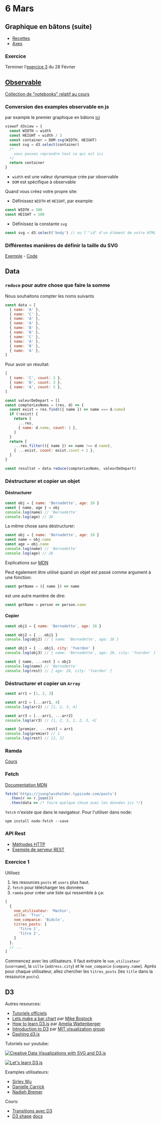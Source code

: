 # 6 Mars

## Graphique en bâtons (suite)

* [Recettes](https://github.com/idris-maps/heig-datavis-2020/tree/master/recettes)
* [Axes](https://observablehq.com/@idris-maps/d3-definir-les-axes)

### Exercice

Terminer l'[exercice 3](https://github.com/idris-maps/heig-datavis-2020/tree/master/20200228#exercice-3) du 28 Février

## [Observable](https://observablehq.com/@idris-maps/observable)

[Collection de "notebooks" relatif au cours](https://observablehq.com/collection/@idris-maps/heig-visdom-2020)

### Conversion des examples observable en js

par example le premier graphique en bâtons [ici](https://observablehq.com/@idris-maps/graphiques-en-batons)

```js
viewof d3view = {
  const WIDTH = width
  const HEIGHT = width / 3
  const container = DOM.svg(WIDTH, HEIGHT)
  const svg = d3.select(container)
  /*
    vous pouvez reprendre tout ce qui est ici
  */
  return container
}
```

* `width` est une valeur dynamique crée par observable
* `DOM` est spécifique à observable

Quand vous créez votre propre site:

* Définissez `WIDTH` et `HEIGHT`, par example:

```js
const WIDTH = 300
const HEIGHT = 100
```

* Définissez la constante `svg`

```js
const svg = d3.select('body') // ou l'"id" d'un élément de votre HTML
```

### Différentes manières de définir la taille du SVG

[Exemple](http://heig-datavis2020.surge.sh/20200306/exemples/taille_svg.html) - [Code](https://github.com/idris-maps/heig-datavis-2020/tree/master/20200306/examples/taille_svg.html)

## Data

### `reduce` pour autre chose que faire la somme

Nous souhaitons compter les noms suivants

```js
const data = [
  { name: 'A' },
  { name: 'C' },
  { name: 'A' },
  { name: 'A' },
  { name: 'B' },
  { name: 'B' },
  { name: 'C' },
  { name: 'A' },
  { name: 'B' },
  { name: 'A' },
]
```

Pour avoir un résultat:

```js
[
  { name: 'C', count: 2 },
  { name: 'B', count: 3 },
  { name: 'A', count: 5 },
]
```

```js
const valeurDeDepart = []
const compterLesNoms = (res, d) => {
  const exist = res.find(({ name }) => name === d.name)
  if (!exist) {
    return [
      ...res,
      { name: d.name, count: 1 },
    ]
  }
  return [
    ...res.filter(({ name }) => name !== d.name),
    { ...exist, count: exist.count + 1 },
  ]
}

const resultat = data.reduce(compterLesNoms, valeurDeDepart)
```

### Déstructurer et copier un objet

#### Déstructurer

```javascript
const obj = { name: 'Bernadette', age: 26 }
const { name, age } = obj
console.log(name) // 'Bernadette'
console.log(age) // 26
```

La même chose sans déstructurer:

```javascript
const obj = { name: 'Bernadette', age: 26 }
const name = obj.name
const age = obj.name
console.log(name) // 'Bernadette'
console.log(age) // 26
```

Explications sur [MDN](https://developer.mozilla.org/en-US/docs/Web/JavaScript/Reference/Operators/Destructuring_assignment#Object_destructuring)

Peut également être utilisé quand un objet est passé comme argument à une fonction:

```javascript
const getName = ({ name }) => name
```

est une autre manière de dire:

```javascript
const getName = person => person.name
```

#### Copier

```javascript
const obj1 = { name: 'Bernadette', age: 26 }

const obj2 = { ...obj1 }
console.log(obj2) // { name: 'Bernadette', age: 26 }

const obj3 = { ...obj1, city: 'Yverdon' }
console.log(obj3) // { name: 'Bernadette', age: 26, city: 'Yverdon' }

const { name, ...rest } = obj3
console.log(name) // 'Bernadette'
console.log(rest) // { age: 26, city: 'Yverdon' }
```

### Déstructurer et copier un `Array`

```js
const arr1 = [1, 2, 3]

const arr2 = [...arr1, 4]
console.log(arr2) // [1, 2, 3, 4]

const arr3 = [...arr1, ...arr2]
console.log(arr3) // [1, 2, 3, 1, 2, 3, 4]

const [premier, ...rest] = arr1
console.log(premier) // 1
console.log(rest) // [2, 3]
```

### Ramda

[Cours](https://observablehq.com/@idris-maps/methodes-ramda)

### Fetch

[Documentation MDN](https://developer.mozilla.org/en-US/docs/Web/API/Fetch_API)

```js
fetch('https://jsonplaceholder.typicode.com/posts')
  .then(r => r.json())
  .then(data => /* faire quelque chose avec les données ici */)
```

`fetch` n'existe que dans le navigateur. Pour l'utiliser dans node:

```
npm install node-fetch --save
```

### API Rest

* [Méthodes HTTP](https://www.restapitutorial.com/lessons/httpmethods.html)
* [Exemple de serveur REST](https://jsonplaceholder.typicode.com/)

### Exercice 1

Utilisez
  1. les resources `posts` et  `users` plus haut.
  2. `fetch` pour télécharger les données
  3. `ramda` pour créer une liste qui ressemble à ça:

```js
[
  {
    nom_utilisateur: 'Machin',
    ville: 'Truc',
    nom_companie: 'Bidule',
    titres_posts: [
      'Titre 1',
      'Titre 2',
    ]
  },
  // ...
]
```

Commencez avec les utilisateurs. Il faut extraire le `nom_utilisateur` (`username`), la `ville` (`address.city`) et le `nom_companie` (`company.name`). Après pour chaque utilisateur, allez chercher les `titres_posts` (les `title` dans la ressource `posts`).

## D3

Autres resources:

* [Tutoriels officiels](https://github.com/d3/d3/wiki/Tutorials)
* [Lets make a bar chart](https://observablehq.com/@d3/lets-make-a-bar-chart) par [Mike Bostock](https://observablehq.com/@mbostock)
* [How to learn D3.js](https://wattenberger.com/blog/d3) par [Amelia Wattenberger](https://wattenberger.com/)
* [Introduction to D3](https://observablehq.com/@mitvis/introduction-to-d3) par [MIT visualization group](http://vis.csail.mit.edu/)
* [Dashing d3.js](https://www.dashingd3js.com/table-of-contents)

Tutoriels sur youtube:

[![Creative Data Visualizations with SVG and D3.js](https://img.youtube.com/vi/TKv_cUZd9sM/0.jpg)](https://www.youtube.com/watch?v=TKv_cUZd9sM)

[![Let's learn D3.js](https://img.youtube.com/vi/C4t6qfHZ6Tw/0.jpg)](https://www.youtube.com/watch?v=C4t6qfHZ6Tw)

Examples utilisateurs:

* [Sirley Wu](https://sxywu.com/)
* [Danielle Carrick](http://daniellecarrick.com/)
* [Nadieh Bremer](https://www.visualcinnamon.com/)

Cours:

* [Transitions avec D3](https://observablehq.com/@idris-maps/transitions-avec-d3)
* [D3 shape](https://observablehq.com/@idris-maps/introduction-a-d3) [docs](https://github.com/d3/d3-shape)

